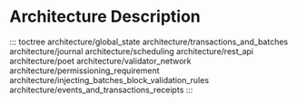 # Architecture Description

::: toctree
architecture/global_state architecture/transactions_and_batches
architecture/journal architecture/scheduling architecture/rest_api
architecture/poet architecture/validator_network
architecture/permissioning_requirement
architecture/injecting_batches_block_validation_rules
architecture/events_and_transactions_receipts
:::

<!--
  Licensed under Creative Commons Attribution 4.0 International License
  https://creativecommons.org/licenses/by/4.0/
-->
